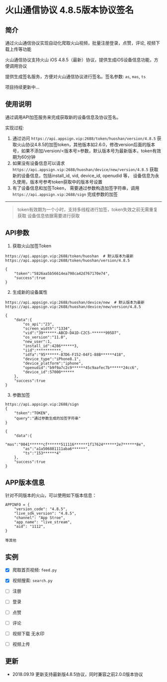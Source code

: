 # 火山通信协议 4.8.5版本协议签名

## 简介

通过火山通信协议实现自动化爬取火山视频，批量注册登录，点赞，评论, 视频下载上传等功能

火山通信协议支持火山 iOS 4.8.5（最新）协议，提供生成iOS设备信息功能，方便调用协议

提供生成签名服务，方便对火山通信协议进行签名。签名参数: `as`, `mas`, `ts`

项目持续更新中...

## 使用说明
通过调用API加签服务来完成获取新的设备信息及协议签名。

实现过程:
1. 通过访问 `https://api.appsign.vip:2688/token/huoshan/version/4.8.5` 获取火山协议4.8.5的加签token，其他版本如2.6.0，修改version后面的版本号，如果不添加/version/<版本号>参数，默认版本号为最新版本，token有效期为60分钟
2. 如果没有设备信息可以请求 `https://api.appsign.vip:2688/huoshan/device/new/version/4.8.5` 获取新的设备信息，包括install_id, vid, device_id, openudid 等， 设备信息为永久使用，版本号参考token获取中的版本号设置
3. 有了设备信息和加签Token， 需要通过参数构造加签字符串，调用 `https://api.appsign.vip:2688/sign` 完成参数的加签

---

> token有效期为一个小时，支持多线程进行加签，token失效之前无需重复获取
> 设备信息依据需要进行获取

## API参数
1. 获取火山加签Token
```
https://api.appsign.vip:2688/token/huoshan  # 默认版本为最新
https://api.appsign.vip:2688/token/huoshan/version/4.8.5
```
```
{
    "token":"5826aa5b56614ea798ca42d767170e74",
    "success":true
}
```

2. 生成新的设备属性
```
https://api.appsign.vip:2688/huoshan/device/new  # 默认版本为最新
https://api.appsign.vip:2688/huoshan/device/new/version/4.8.5
```
```
{
    "data":{
        "os_api":"23",
        "screen_width":"1334",
        "vid":"39******-ABCD-DA1D-C2C5-******995D7",
        "os_version":"11.0",
        "new_user":1,
        "install_id":4286******3,
        "iid":***********,
        "idfa":"95******-87D6-F152-04F1-88B******418",
        "device_type":"iPhone8.1",
        "device_platform":"iphone",
        "openudid":"b9f9a7c2c9******45c9aafec7b******24cc6",
        "device_id":57000******
    },
    "success":true
}
```

3. 参数加签
```
https://api.appsign.vip:2688/sign
{
    "token":"TOKEN",
    "query":"通过参数生成的加签字符串"
}
```
```
{
    "data":{
        "mas":"0041******cf******511116******1f17624******2e7******8e",
        "as":"a1a506881111aba6******",
        "ts":"153******4"
    },
    "success":true
}
```

## APP版本信息
针对不同版本的火山，可以使用如下版本信息：
```
APPINFO = {
    "version_code": "4.8.5",
    "live_sdk_version": "4.8.5",
    "channel": "App Stroe",
    "app_name": "live_stream",
    "aid": "1112",
}

等其他
```


## 实例

* [x] 爬取首页视频: `feed.py`
* [x] 视频搜索: `search.py`
* [ ] 注册 
* [ ] 登录
* [ ] 点赞
* [ ] 评论
* [ ] 视频下载 无水印 
* [ ] 视频上传


## 更新

* 2018.09.19 更新支持最新版4.8.5协议，同时兼容之前2.0.0版本协议
